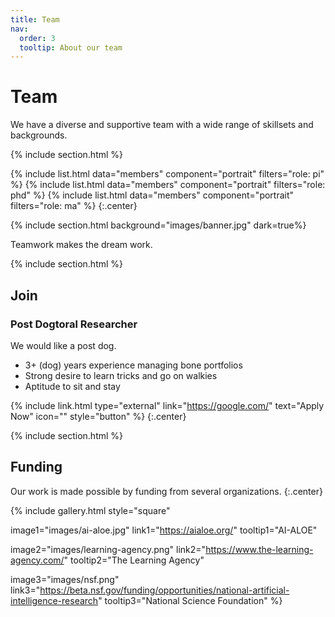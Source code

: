 ```yaml
---
title: Team
nav:
  order: 3
  tooltip: About our team
---
```


# <i class="fas fa-users"></i>Team

We have a diverse and supportive team with a wide range of skillsets and backgrounds. 

{% include section.html %}

{%
  include list.html
  data="members"
  component="portrait"
  filters="role: pi"
%}
{%
  include list.html
  data="members"
  component="portrait"
  filters="role: phd"
%}
{%
  include list.html
  data="members"
  component="portrait"
  filters="role: ma"
%}
{:.center}

{% include section.html background="images/banner.jpg" dark=true%}

Teamwork makes the dream work.

{% include section.html %}

## Join

### Post Dogtoral Researcher

We would like a post dog.

- 3+ (dog) years experience managing bone portfolios
- Strong desire to learn tricks and go on walkies
- Aptitude to sit and stay

{% include link.html type="external" link="https://google.com/" text="Apply Now" icon="" style="button" %}
{:.center}

{% include section.html %}

## Funding

Our work is made possible by funding from several organizations.
{:.center}

{%
  include gallery.html
  style="square"

  image1="images/ai-aloe.jpg"
  link1="https://aialoe.org/"
  tooltip1="AI-ALOE"

  image2="images/learning-agency.png"
  link2="https://www.the-learning-agency.com/"
  tooltip2="The Learning Agency"

  image3="images/nsf.png"
  link3="https://beta.nsf.gov/funding/opportunities/national-artificial-intelligence-research"
  tooltip3="National Science Foundation"
%}
